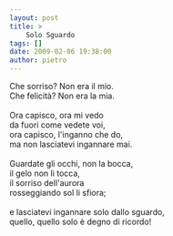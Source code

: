 ```yaml
---
layout: post
title: >
    Solo Sguardo
tags: []
date: 2009-02-06 19:38:00
author: pietro
---
```

Che sorriso? Non era il mio.<br/>Che felicità? Non era la mia.<br/><br/>Ora capisco, ora mi vedo<br/>da fuori come vedete voi,<br/>ora capisco, l'inganno che do,<br/>ma non lasciatevi ingannare mai.<br/><br/>Guardate gli occhi, non la bocca,<br/>il gelo non li tocca,<br/>il sorriso dell'aurora<br/>rosseggiando sol li sfiora;<br/><br/>e lasciatevi ingannare solo dallo sguardo,<br/>quello, quello solo è degno di ricordo!
